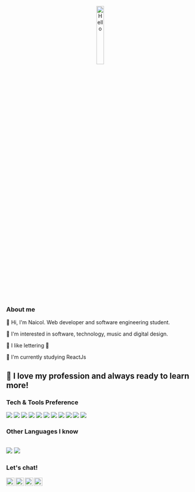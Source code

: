 
<p align="center">
  <img src="https://user-images.githubusercontent.com/39106794/143495579-ce34a579-fcfd-4abe-b2a1-f7f4611ab538.gif" width="20%" alt="Hello">
</p>

### About me

🖤 Hi, I'm Naicol. Web developer and software engineering student.

🖤 I'm interested in software, technology, music and digital design.

🖤 I like lettering 🎨

🖤 I'm currently studying ReactJs

🖤 I love my profession and always ready to learn more!
---

### Tech & Tools Preference

<img src = "https://img.shields.io/badge/-HTML5-E34F26?style=flat&logo=html5&logoColor=white"> <img src = "https://img.shields.io/badge/-CSS3-1572B6?style=flat&logo=css3&logoColor=white">
<img src="https://img.shields.io/badge/-Bootstrap-563D7C?style=flat&logo=bootstrap&logoColor=white">
<img src="https://img.shields.io/badge/-JavaScript-eed718?style=flat&logo=javascript&logoColor=ffffff">
<img src="https://img.shields.io/badge/-Sass-cc6699?style=flat&logo=sass&logoColor=ffffff">
<img src="https://img.shields.io/badge/-React-000000?style=flat&logo=react&logoColor=00c8ff">
<img src="https://img.shields.io/badge/-MongoDB-4DB33D?style=flat&logo=mongodb&logoColor=FFFFFF">
<img src="https://img.shields.io/badge/-MySQL-F29111?style=flat&logo=mysql&logoColor=FFFFFF">
<img src="http://img.shields.io/badge/-Git-F1502F?style=flat&logo=git&logoColor=FFFFFF">
<img src="http://img.shields.io/badge/-Github-000000?style=flat&logo=github&logoColor=FFFFFF">
<img src="http://img.shields.io/badge/-VS%20Code-007ACC?style=flat&logo=visual%20studio%20code&logoColor=white">

### Other Languages I know
<img src="http://img.shields.io/badge/-Java-F89820?style=flat&logo=java&logoColor=white"> <img src="https://img.shields.io/badge/-C%20&%20C++-659ad2?style=flat&logo=c%2B%2B&logoColor=ffffff"> 
---
### Let's chat!
<a href="https://www.linkedin.com/in/naicol" target="_blank">
  <img align="left" width="22px" src="https://cdn.jsdelivr.net/npm/simple-icons@v3/icons/linkedin.svg" />
</a>

<img align="left" width="22px" src="https://cdn.jsdelivr.net/npm/simple-icons@v3/icons/twitter.svg" />
<img align="left" width="22px" src="https://cdn.jsdelivr.net/npm/simple-icons@v3/icons/instagram.svg" />
<img align="left" width="22px" src="https://cdn-icons-png.flaticon.com/512/2111/2111501.png" />

<br/>



